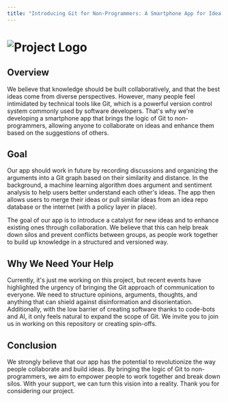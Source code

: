 ```yaml
---
title: "Introducing Git for Non-Programmers: A Smartphone App for Idea Collaboration"
---
```


# ![Project Logo](images/DALL%C2%B7E%202023-05-07%2021.27.43%20-%20digital%20art%20representation%20of%20wisdom%20and%20knowledge%20joining%20forces%20with%20love.png)

## Overview
We believe that knowledge should be built collaboratively, and that the best ideas come from diverse perspectives. However, many people feel intimidated by technical tools like Git, which is a powerful version control system commonly used by software developers. That's why we're developing a smartphone app that brings the logic of Git to non-programmers, allowing anyone to collaborate on ideas and enhance them based on the suggestions of others.

## Goal
Our app should work in future by recording discussions and organizing the arguments into a Git graph based on their similarity and distance. In the background, a machine learning algorithm does argument and sentiment analysis to help users better understand each other's ideas. The app then allows users to merge their ideas or pull similar ideas from an idea repo database or the internet (with a policy layer in place).

The goal of our app is to introduce a catalyst for new ideas and to enhance existing ones through collaboration. We believe that this can help break down silos and prevent conflicts between groups, as people work together to build up knowledge in a structured and versioned way.

## Why We Need Your Help
Currently, it's just me working on this project, but recent events have highlighted the urgency of bringing the Git approach of communication to everyone. We need to structure opinions, arguments, thoughts, and anything that can shield against disinformation and disorientation. Additionally, with the low barrier of creating software thanks to code-bots and AI, it only feels natural to expand the scope of Git. We invite you to join us in working on this repository or creating spin-offs.

## Conclusion
We strongly believe that our app has the potential to revolutionize the way people collaborate and build ideas. By bringing the logic of Git to non-programmers, we aim to empower people to work together and break down silos. With your support, we can turn this vision into a reality. Thank you for considering our project.
